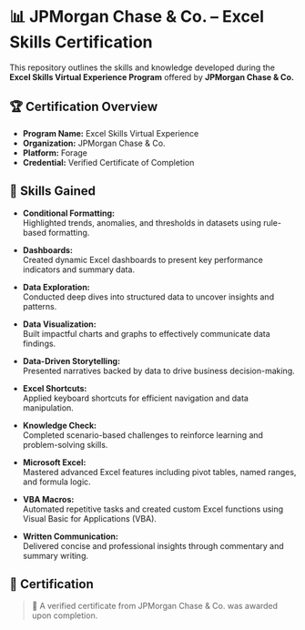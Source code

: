 # 📊 JPMorgan Chase & Co. – Excel Skills Certification

This repository outlines the skills and knowledge developed during the **Excel Skills Virtual Experience Program** offered by **JPMorgan Chase & Co.**

## 🏆 Certification Overview

- **Program Name:** Excel Skills Virtual Experience  
- **Organization:** JPMorgan Chase & Co.  
- **Platform:** Forage  
- **Credential:** Verified Certificate of Completion

## 🎯 Skills Gained

- **Conditional Formatting:**  
  Highlighted trends, anomalies, and thresholds in datasets using rule-based formatting.

- **Dashboards:**  
  Created dynamic Excel dashboards to present key performance indicators and summary data.

- **Data Exploration:**  
  Conducted deep dives into structured data to uncover insights and patterns.

- **Data Visualization:**  
  Built impactful charts and graphs to effectively communicate data findings.

- **Data-Driven Storytelling:**  
  Presented narratives backed by data to drive business decision-making.

- **Excel Shortcuts:**  
  Applied keyboard shortcuts for efficient navigation and data manipulation.

- **Knowledge Check:**  
  Completed scenario-based challenges to reinforce learning and problem-solving skills.

- **Microsoft Excel:**  
  Mastered advanced Excel features including pivot tables, named ranges, and formula logic.

- **VBA Macros:**  
  Automated repetitive tasks and created custom Excel functions using Visual Basic for Applications (VBA).

- **Written Communication:**  
  Delivered concise and professional insights through commentary and summary writing.

## 📜 Certification

> 🧾 A verified certificate from JPMorgan Chase & Co. was awarded upon completion.  
